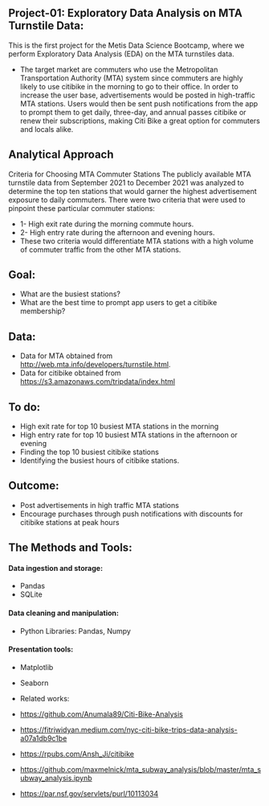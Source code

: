 
## Project-01: Exploratory Data Analysis on MTA Turnstile Data:
This is the first project for the Metis Data Science Bootcamp, where we perform Exploratory Data Analysis (EDA) on the MTA turnstiles data.

- The target market are commuters who use the Metropolitan Transportation Authority (MTA) system since commuters are highly likely to use citibike in the morning to go to their office. In order to increase the user base, advertisements would be posted in high-traffic MTA stations. Users would then be sent push notifications from the app to prompt them to get daily, three-day, and annual passes citibike or renew their subscriptions, making Citi Bike a great option for commuters and locals alike.

## Analytical Approach
Criteria for Choosing MTA Commuter Stations
The publicly available MTA turnstile data from September 2021 to December 2021 was analyzed to determine the top ten stations that would garner the highest advertisement exposure to daily commuters. There were two criteria that were used to pinpoint these particular commuter stations:

- 1- High exit rate during the morning commute hours.
- 2- High entry rate during the afternoon and evening hours.
 - These two criteria would differentiate MTA stations with a high volume of commuter traffic from the other MTA stations.

## Goal:
- What are the busiest stations?
- What are the best time to prompt app users to get a citibike membership?

## Data:
- Data for MTA obtained from http://web.mta.info/developers/turnstile.html.
- Data for citibike obtained from https://s3.amazonaws.com/tripdata/index.html

## To do:
- High exit rate for top 10 busiest MTA stations in the morning
- High entry rate for top 10 busiest MTA stations in the afternoon or evening
- Finding the top 10 busiest citibike stations
- Identifying the busiest hours of citibike stations.

## Outcome:
- Post advertisements in high traffic MTA stations
- Encourage purchases through push notifications with discounts for citibike stations at peak hours


## The Methods and Tools:
#### Data ingestion and storage:
- Pandas
- SQLite
#### Data cleaning and manipulation:
- Python Libraries: Pandas, Numpy
#### Presentation tools:
- Matplotlib
- Seaborn


- Related works:
- https://github.com/Anumala89/Citi-Bike-Analysis
- https://fitriwidyan.medium.com/nyc-citi-bike-trips-data-analysis-a07a1db9c1be
- https://rpubs.com/Ansh_Ji/citibike
- https://github.com/maxmelnick/mta_subway_analysis/blob/master/mta_subway_analysis.ipynb
- https://par.nsf.gov/servlets/purl/10113034

